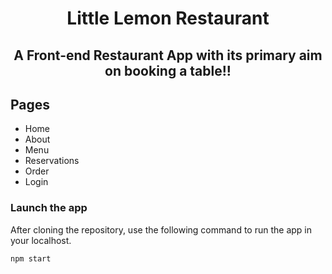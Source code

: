 <h1 align="center">Little Lemon Restaurant</h1>

<h2 align="center">A Front-end Restaurant App with its primary aim on booking a table!!</h2>

## Pages

- Home
- About
- Menu
- Reservations
- Order
- Login
  <br />


### Launch the app

After cloning the repository, use the following command to run the app in your localhost.

```
npm start
```